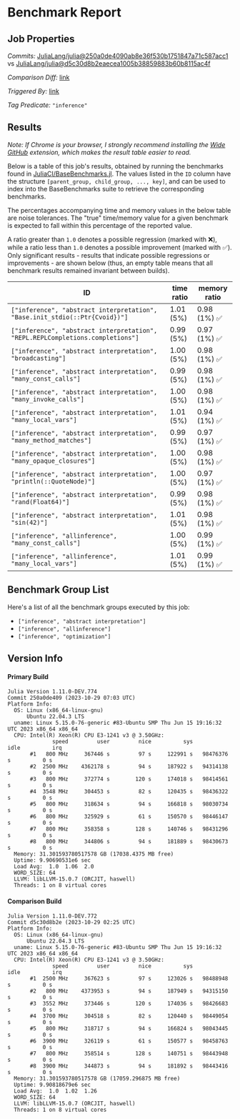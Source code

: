 # Benchmark Report

## Job Properties

*Commits:* [JuliaLang/julia@250a0de4090ab8e36f530b1751847a71c587acc1](https://github.com/JuliaLang/julia/commit/250a0de4090ab8e36f530b1751847a71c587acc1) vs [JuliaLang/julia@d5c30d8b2eaecea1005b38859883b60b8115ac4f](https://github.com/JuliaLang/julia/commit/d5c30d8b2eaecea1005b38859883b60b8115ac4f)

*Comparison Diff:* [link](https://github.com/JuliaLang/julia/compare/d5c30d8b2eaecea1005b38859883b60b8115ac4f..250a0de4090ab8e36f530b1751847a71c587acc1)

*Triggered By:* [link](https://github.com/JuliaLang/julia/pull/51925#issuecomment-1784018122)

*Tag Predicate:* `"inference"`

## Results

*Note: If Chrome is your browser, I strongly recommend installing the [Wide GitHub](https://chrome.google.com/webstore/detail/wide-github/kaalofacklcidaampbokdplbklpeldpj?hl=en)
extension, which makes the result table easier to read.*

Below is a table of this job's results, obtained by running the benchmarks found in
[JuliaCI/BaseBenchmarks.jl](https://github.com/JuliaCI/BaseBenchmarks.jl). The values
listed in the `ID` column have the structure `[parent_group, child_group, ..., key]`,
and can be used to index into the BaseBenchmarks suite to retrieve the corresponding
benchmarks.

The percentages accompanying time and memory values in the below table are noise tolerances. The "true"
time/memory value for a given benchmark is expected to fall within this percentage of the reported value.

A ratio greater than `1.0` denotes a possible regression (marked with :x:), while a ratio less
than `1.0` denotes a possible improvement (marked with :white_check_mark:). Only significant results - results
that indicate possible regressions or improvements - are shown below (thus, an empty table means that all
benchmark results remained invariant between builds).

| ID | time ratio | memory ratio |
|----|------------|--------------|
| `["inference", "abstract interpretation", "Base.init_stdio(::Ptr{Cvoid})"]` | 1.01 (5%)  | 0.98 (1%) :white_check_mark: |
| `["inference", "abstract interpretation", "REPL.REPLCompletions.completions"]` | 0.99 (5%)  | 0.97 (1%) :white_check_mark: |
| `["inference", "abstract interpretation", "broadcasting"]` | 1.00 (5%)  | 0.98 (1%) :white_check_mark: |
| `["inference", "abstract interpretation", "many_const_calls"]` | 0.99 (5%)  | 0.98 (1%) :white_check_mark: |
| `["inference", "abstract interpretation", "many_invoke_calls"]` | 1.00 (5%)  | 0.98 (1%) :white_check_mark: |
| `["inference", "abstract interpretation", "many_local_vars"]` | 1.01 (5%)  | 0.94 (1%) :white_check_mark: |
| `["inference", "abstract interpretation", "many_method_matches"]` | 0.99 (5%)  | 0.97 (1%) :white_check_mark: |
| `["inference", "abstract interpretation", "many_opaque_closures"]` | 1.00 (5%)  | 0.98 (1%) :white_check_mark: |
| `["inference", "abstract interpretation", "println(::QuoteNode)"]` | 1.00 (5%)  | 0.97 (1%) :white_check_mark: |
| `["inference", "abstract interpretation", "rand(Float64)"]` | 0.99 (5%)  | 0.98 (1%) :white_check_mark: |
| `["inference", "abstract interpretation", "sin(42)"]` | 1.01 (5%)  | 0.98 (1%) :white_check_mark: |
| `["inference", "allinference", "many_const_calls"]` | 1.00 (5%)  | 0.99 (1%) :white_check_mark: |
| `["inference", "allinference", "many_local_vars"]` | 1.01 (5%)  | 0.99 (1%) :white_check_mark: |

## Benchmark Group List

Here's a list of all the benchmark groups executed by this job:

- `["inference", "abstract interpretation"]`
- `["inference", "allinference"]`
- `["inference", "optimization"]`

## Version Info

#### Primary Build

```
Julia Version 1.11.0-DEV.774
Commit 250a0de409 (2023-10-29 07:03 UTC)
Platform Info:
  OS: Linux (x86_64-linux-gnu)
      Ubuntu 22.04.3 LTS
  uname: Linux 5.15.0-76-generic #83-Ubuntu SMP Thu Jun 15 19:16:32 UTC 2023 x86_64 x86_64
  CPU: Intel(R) Xeon(R) CPU E3-1241 v3 @ 3.50GHz: 
              speed         user         nice          sys         idle          irq
       #1   800 MHz     367446 s         97 s     122991 s   98476376 s          0 s
       #2  2500 MHz    4362178 s         94 s     187922 s   94314138 s          0 s
       #3   800 MHz     372774 s        120 s     174018 s   98414561 s          0 s
       #4  3548 MHz     304453 s         82 s     120435 s   98436322 s          0 s
       #5   800 MHz     318634 s         94 s     166818 s   98030734 s          0 s
       #6   800 MHz     325929 s         61 s     150570 s   98446147 s          0 s
       #7   800 MHz     358358 s        128 s     140746 s   98431296 s          0 s
       #8   800 MHz     344806 s         94 s     181889 s   98430673 s          0 s
  Memory: 31.301593780517578 GB (17038.4375 MB free)
  Uptime: 9.90690531e6 sec
  Load Avg:  1.0  1.06  2.0
  WORD_SIZE: 64
  LLVM: libLLVM-15.0.7 (ORCJIT, haswell)
  Threads: 1 on 8 virtual cores

```

#### Comparison Build

```
Julia Version 1.11.0-DEV.772
Commit d5c30d8b2e (2023-10-29 02:25 UTC)
Platform Info:
  OS: Linux (x86_64-linux-gnu)
      Ubuntu 22.04.3 LTS
  uname: Linux 5.15.0-76-generic #83-Ubuntu SMP Thu Jun 15 19:16:32 UTC 2023 x86_64 x86_64
  CPU: Intel(R) Xeon(R) CPU E3-1241 v3 @ 3.50GHz: 
              speed         user         nice          sys         idle          irq
       #1  2500 MHz     367623 s         97 s     123026 s   98488948 s          0 s
       #2   800 MHz    4373953 s         94 s     187949 s   94315150 s          0 s
       #3  3552 MHz     373446 s        120 s     174036 s   98426683 s          0 s
       #4  3700 MHz     304518 s         82 s     120440 s   98449054 s          0 s
       #5   800 MHz     318717 s         94 s     166824 s   98043445 s          0 s
       #6  3900 MHz     326119 s         61 s     150577 s   98458763 s          0 s
       #7   800 MHz     358514 s        128 s     140751 s   98443948 s          0 s
       #8  3900 MHz     344873 s         94 s     181892 s   98443416 s          0 s
  Memory: 31.301593780517578 GB (17059.296875 MB free)
  Uptime: 9.90818679e6 sec
  Load Avg:  1.0  1.02  1.26
  WORD_SIZE: 64
  LLVM: libLLVM-15.0.7 (ORCJIT, haswell)
  Threads: 1 on 8 virtual cores

```
